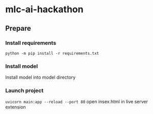 # mlc-ai-hackathon

## Prepare

### Install requirements
<code>python -m pip install -r requirements.txt</code>

### Install model
Install model into model directory


### Launch project
<code>uvicorn main:app --reload --port 80</code>
open insex.html in live server extension
